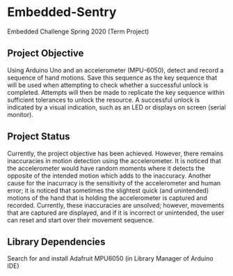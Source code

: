 # Embedded-Sentry
Embedded Challenge Spring 2020 (Term Project)

## Project Objective

Using Arduino Uno and an accelerometer (MPU-6050), detect and record a sequence of hand motions. Save this sequence as the key sequence that will be used when attempting to check whether a successful unlock is completed. Attempts will then be made to replicate the key sequence within sufficient tolerances to unlock the resource. A successful unlock is indicated by a visual indication, such as an LED or displays on screen (serial monitor). 

## Project Status

Currently, the project objective has been achieved. However, there remains inaccuracies in motion detection using the accelerometer. It is noticed that the accelerometer would have random moments where it detects the opposite of the intended motion which adds to the inaccuracy. Another cause for the inacurracy is the sensitivity of the accelerometer and human error; it is noticed that sometimes the slightest quick (and unintended) motions of the hand that is holding the accelerometer is captured and recorded. Currently, these inaccuracies are unsolved; however, movements that are captured are displayed, and if it is incorrect or unintended, the user can reset and start over their movement sequence. 

## Library Dependencies 

Search for and install Adafruit MPU6050  (in Library Manager of Arduino IDE)
